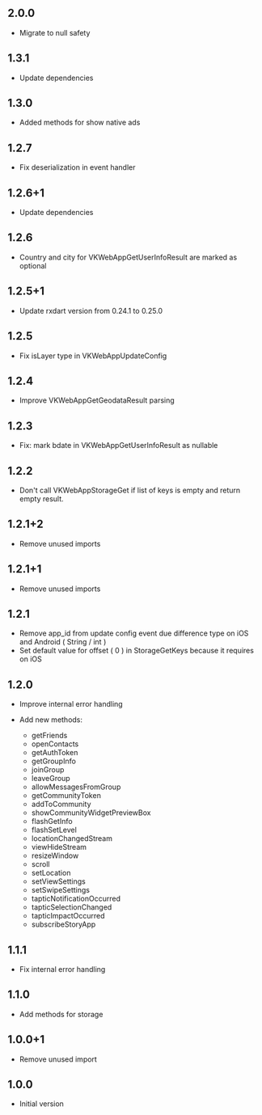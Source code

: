 ## 2.0.0

- Migrate to null safety

## 1.3.1

- Update dependencies

## 1.3.0

- Added methods for show native ads

## 1.2.7

- Fix deserialization in event handler

## 1.2.6+1

- Update dependencies

## 1.2.6

- Country and city for VKWebAppGetUserInfoResult are marked as optional

## 1.2.5+1

- Update rxdart version from 0.24.1 to 0.25.0

## 1.2.5

- Fix isLayer type in VKWebAppUpdateConfig

## 1.2.4

- Improve VKWebAppGetGeodataResult parsing

## 1.2.3

- Fix: mark bdate in VKWebAppGetUserInfoResult as nullable

## 1.2.2

- Don't call VKWebAppStorageGet if list of keys is empty and return empty result.

## 1.2.1+2

- Remove unused imports

## 1.2.1+1

- Remove unused imports

## 1.2.1

- Remove app_id from update config event due difference type on iOS and Android ( String / int )
- Set default value for offset ( 0 ) in StorageGetKeys because it requires on iOS

## 1.2.0

- Improve internal error handling

- Add new methods:
    - getFriends
    - openContacts
    - getAuthToken
    - getGroupInfo
    - joinGroup
    - leaveGroup
    - allowMessagesFromGroup
    - getCommunityToken
    - addToCommunity
    - showCommunityWidgetPreviewBox
    - flashGetInfo
    - flashSetLevel
    - locationChangedStream
    - viewHideStream
    - resizeWindow
    - scroll
    - setLocation
    - setViewSettings
    - setSwipeSettings
    - tapticNotificationOccurred
    - tapticSelectionChanged
    - tapticImpactOccurred
    - subscribeStoryApp

## 1.1.1

- Fix internal error handling

## 1.1.0

- Add methods for storage

## 1.0.0+1

- Remove unused import

## 1.0.0

- Initial version